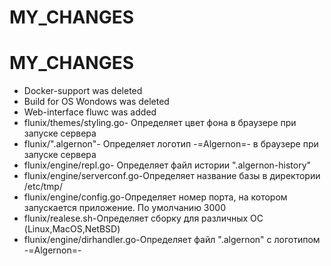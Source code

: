 # MY_CHANGES

MY_CHANGES
=============================


* Docker-support was deleted
* Build for OS Wondows was deleted
* Web-interface fluwc was added
* flunix/themes/styling.go- Определяет цвет фона в браузере при запуске сервера
* flunix/".algernon"- Определяет логотип -=Algernon=- в браузере при запуске сервера
* flunix/engine/repl.go- Определяет файл истории ".algernon-history"
* flunix/engine/serverconf.go-Определяет название базы в директории /etc/tmp/
* flunix/engine/config.go-Определяет номер порта, на котором запускается приложение. По умолчанию 3000
* flunix/realese.sh-Определяет сборку для различных ОС (Linux,MacOS,NetBSD)
* flunix/engine/dirhandler.go-Определяет файл ".algernon" с логотипом  -=Algernon=- 
 





